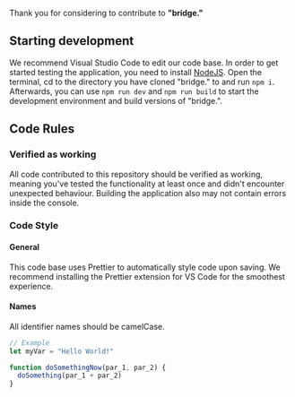 Thank you for considering to contribute to **"bridge."**

## Starting development
We recommend Visual Studio Code to edit our code base.
In order to get started testing the application, you need to install [NodeJS](https://nodejs.org/en/).
Open the terminal, cd to the directory you have cloned "bridge." to and run ```npm i```. Afterwards, you can use ```npm run dev``` and ```npm run build```
to start the development environment and build versions of "bridge.".

## Code Rules
### Verified as working
All code contributed to this repository should be verified as working, meaning you've tested the
functionality at least once and didn't encounter unexpected behaviour. Building the application also may not contain errors inside the console.

### Code Style
#### General
This code base uses Prettier to automatically style code upon saving. We recommend installing the Prettier extension for VS Code for the smoothest experience.

#### Names
All identifier names should be camelCase.

```javascript
// Example
let myVar = "Hello World!"

function doSomethingNow(par_1, par_2) {
  doSomething(par_1 + par_2)
}
```
